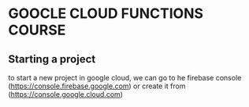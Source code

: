 # GOOCLE CLOUD FUNCTIONS COURSE

## Starting a project

to start a new project in google cloud, we can go to he firebase console (https://console.firebase.google.com)
or create it from (https://console.google.cloud.com)
